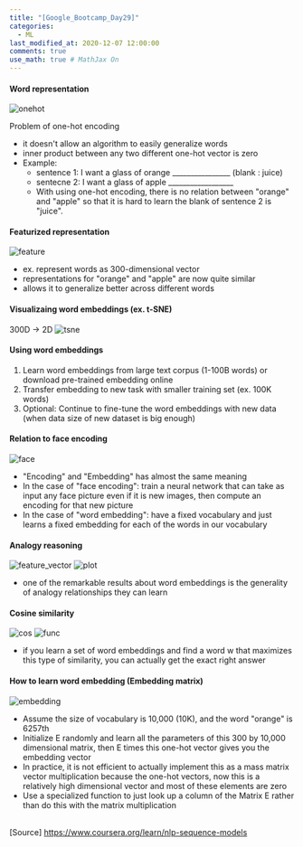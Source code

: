 ```yaml
---
title: "[Google_Bootcamp_Day29]"
categories: 
  - ML
last_modified_at: 2020-12-07 12:00:00
comments: true
use_math: true # MathJax On
---
```


#### Word representation
![onehot](https://user-images.githubusercontent.com/62474292/101322578-9cba8f80-38aa-11eb-8c21-e09c04fbdf27.png)

Problem of one-hot encoding
- it doesn't allow an algorithm to easily generalize words
- inner product between any two different one-hot vector is zero
- Example:
  - sentence 1: I want a glass of orange ________________ (blank : juice)
  - sentecne 2: I want a glass of apple __________________ 
  - With using one-hot encoding, there is no relation between "orange" and "apple" so that it is hard to learn the blank of sentence 2 is "juice".
  
#### Featurized representation
![feature](https://user-images.githubusercontent.com/62474292/101322575-9b896280-38aa-11eb-83a4-4bcc4b085ecf.png)

- ex. represent words as 300-dimensional vector
- representations for "orange" and "apple" are now quite similar
- allows it to generalize better across different words

#### Visualizaing word embeddings (ex. t-SNE)

300D -> 2D
![tsne](https://user-images.githubusercontent.com/62474292/101322579-9d532600-38aa-11eb-94eb-5737ffa3aa3d.png)

#### Using word embeddings

1. Learn word embeddings from large text corpus (1-100B words) or download pre-trained embedding online
2. Transfer embedding to new task with smaller training set (ex. 100K words)
3. Optional: Continue to fine-tune the word embeddings with new data (when data size of new dataset is big enough)

#### Relation to face encoding
![face](https://user-images.githubusercontent.com/62474292/101324378-819d4f00-38ad-11eb-8cef-a50b85fdc140.png)

- "Encoding" and "Embedding" has almost the same meaning
- In the case of "face encoding": train a neural network that can take as input any face picture even if it is new images, then compute an encoding for that new picture
- In the case of "word embedding": have a fixed vocabulary and just learns a fixed embedding for each of the words in our vocabulary

#### Analogy reasoning
![feature_vector](https://user-images.githubusercontent.com/62474292/101342520-098f5300-38c6-11eb-85f8-d709391ce529.png)
![plot](https://user-images.githubusercontent.com/62474292/101342524-0a27e980-38c6-11eb-8aa7-bcc88556d7c7.png)

- one of the remarkable results about word embeddings is the generality of analogy relationships they can learn

#### Cosine similarity
![cos](https://user-images.githubusercontent.com/62474292/101342519-098f5300-38c6-11eb-9d1b-7a250125cd6f.png)
![func](https://user-images.githubusercontent.com/62474292/101342513-085e2600-38c6-11eb-8d05-492557a0cfa5.png)

- if you learn a set of word embeddings and find a word w that maximizes this type of similarity, you can actually get the exact right answer

#### How to learn word embedding (Embedding matrix)
![embedding](https://user-images.githubusercontent.com/62474292/101344332-a9e67700-38c8-11eb-8886-ebeb070cd704.png)

- Assume the size of vocabulary is 10,000 (10K), and the word "orange" is 6257th
- Initialize E randomly and learn all the parameters of this 300 by 10,000 dimensional matrix, then E times this one-hot vector gives you the embedding vector
- In practice,  it is not efficient to actually implement this as a mass matrix vector multiplication because the one-hot vectors, now this is a relatively high dimensional vector and most of these elements are zero
- Use a specialized function to just look up a column of the Matrix E rather than do this with the matrix multiplication <br><br>


[Source] https://www.coursera.org/learn/nlp-sequence-models
